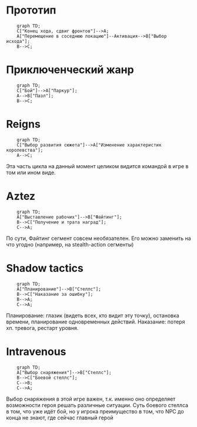 # Прототип
```mermaid  
	graph TD;
	C["Конец хода, сдвиг фронтов"]-->A;
	A["Перемещение в соседнюю локацию"]--Активация-->B["Выбор исхода"];
	B-->C;
```
# Приключенческий жанр
```mermaid  
	graph TD;
	C["Бой"]-->A["Паркур"];
	A-->B["Пазл"];
	B-->C;
```
# Reigns
```mermaid  
	graph TD;
	C["Выбор развития сюжета"]-->A["Изменение характеристик королевства"];
	A-->C;
```
Эта часть цикла на данный момент целиком видится командой в игре в том или ином виде.
# Aztez
```mermaid  
	graph TD;
	A["Выставление рабочих"]-->B["Файтинг"];
	B-->C["Получение и трата наград"];
	C-->A;
```
По сути, Файтинг сегмент совсем необязателен. Его можно заменить на что угодно (например, на stealth-action сегменты)
# Shadow tactics
```mermaid  
	graph TD;
	A["Планирование"]-->B["Стеллс"];
	B-->C["Наказание за ошибку"];
	B-->A;
	C-->A;
```
Планирование: глазик (видеть всех, кто видит эту точку), остановка времени, планирование одновременных действий.
Наказание: потеря хп. тревога, рестарт уровня.
# Intravenous
```mermaid  
	graph TD;
	A["Выбор снаряжения"]-->B["Стеллс"];
	B-->C["Боевой стеллс"];
	C-->B;
	C-->A;
```
Выбор снаряжения в этой игре важен, т.к. именно оно определяет возможности героя решать различные ситуации.
Суть боевого стеллса в том, что уже идёт бой, но у игрока преимущество в том, что NPC до конца не знают, где сейчас главный герой
